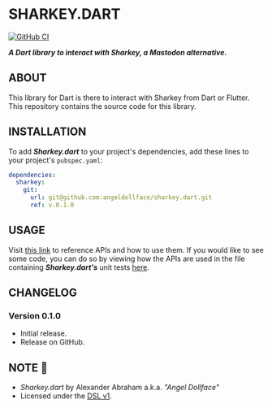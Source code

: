 # SHARKEY.DART

[![GitHub CI](https://github.com/angeldollface/sharkey.dart/actions/workflows/dart.yml/badge.svg)](https://github.com/angeldollface/sharkey.dart/actions)


***A Dart library to interact with Sharkey, a Mastodon alternative.***

## ABOUT

This library for Dart is there to interact with Sharkey from Dart or Flutter. This repository contains the source code for this library.

## INSTALLATION

To add ***Sharkey.dart*** to your project's dependencies, add these lines to your project's `pubspec.yaml`:

```YAML
dependencies:
  sharkey:
    git:
      url: git@github.com:angeldollface/sharkey.dart.git
      ref: v.0.1.0
```

## USAGE

Visit [this link](https://angeldollface.boo/sharkey.dart) to reference APIs and how to use them. If you would like to see some code, you can do so by viewing how the APIs are used in the file containing ***Sharkey.dart's*** unit tests [here](https://github.com/angeldollface/sharkey.dart/blob/main/test/sharkey_test.dart).

## CHANGELOG

### Version 0.1.0

- Initial release.
- Release on GitHub.

## NOTE :scroll:

- *Sharkey.dart* by Alexander Abraham a.k.a. *"Angel Dollface"*
- Licensed under the [DSL v1](https://github.com/angeldollface/doll-software-license).
